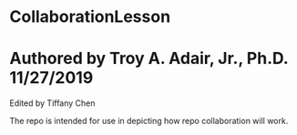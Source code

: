 # CollaborationLesson
# Authored by Troy A. Adair, Jr., Ph.D. 11/27/2019
Edited by Tiffany Chen

The repo is intended for use in depicting how repo collaboration will work.

